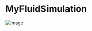 # MyFluidSimulation
 
![image](https://user-images.githubusercontent.com/61838026/226582604-5601e4d7-5c0f-4aaa-a572-dd695c08d6ff.png)
